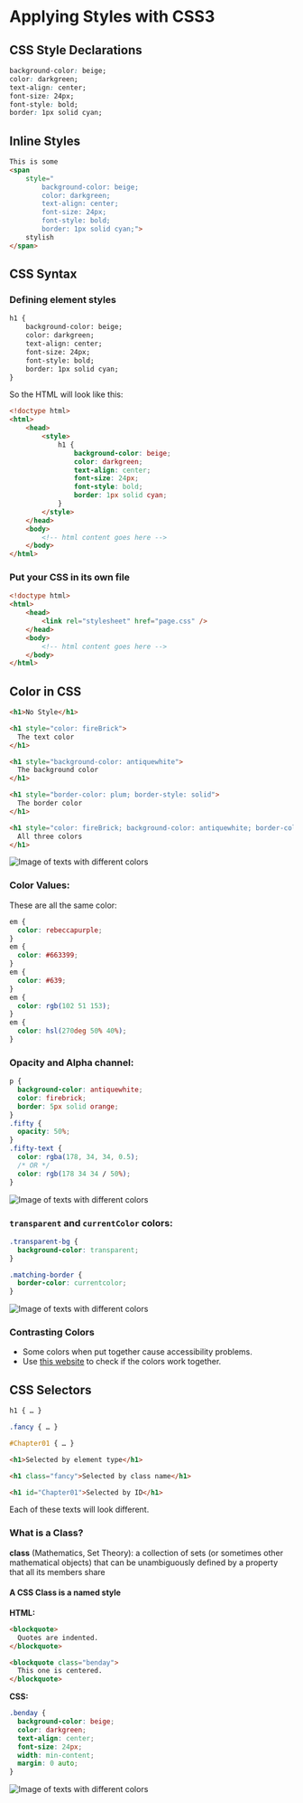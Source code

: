 # Applying Styles with CSS3

## CSS Style Declarations
```css
background-color: beige;
color: darkgreen;
text-align: center;
font-size: 24px;
font-style: bold;
border: 1px solid cyan;
```

## Inline Styles
```html
This is some
<span
    style="
        background-color: beige;
        color: darkgreen;
        text-align: center;
        font-size: 24px;
        font-style: bold;
        border: 1px solid cyan;">
    stylish
</span>
```

## CSS Syntax

### Defining element styles
```html
h1 {
    background-color: beige;
    color: darkgreen;
    text-align: center;
    font-size: 24px;
    font-style: bold;
    border: 1px solid cyan;
}
```
So the HTML will look like this:
```html
<!doctype html>
<html>
    <head>
        <style>
            h1 {
                background-color: beige;
                color: darkgreen;
                text-align: center;
                font-size: 24px;
                font-style: bold;
                border: 1px solid cyan;
            }
        </style>
    </head>
    <body>
        <!-- html content goes here -->
    </body>
</html>
```

### Put your CSS in its own file
```html
<!doctype html>
<html>
    <head>
        <link rel="stylesheet" href="page.css" />
    </head>
    <body>
        <!-- html content goes here -->
    </body>
</html>
```

## Color in CSS
```html
<h1>No Style</h1>

<h1 style="color: fireBrick">
  The text color
</h1>

<h1 style="background-color: antiquewhite">
  The background color
</h1>

<h1 style="border-color: plum; border-style: solid">
  The border color
</h1>

<h1 style="color: fireBrick; background-color: antiquewhite; border-color: plum; border-style: solid">
  All three colors
</h1>
```
![Image of texts with different colors](../docs/images/textColor.png)

### Color Values:
These are all the same color:
```css
em {
  color: rebeccapurple;
}
em {
  color: #663399;
}
em {
  color: #639;
}
em {
  color: rgb(102 51 153);
}
em {
  color: hsl(270deg 50% 40%);
}
```

### Opacity and Alpha channel:
```css
p {
  background-color: antiquewhite;
  color: firebrick;
  border: 5px solid orange;
}
.fifty {
  opacity: 50%;
}
.fifty-text {
  color: rgba(178, 34, 34, 0.5);
  /* OR */
  color: rgb(178 34 34 / 50%);
}
```
![Image of texts with different colors](../docs/images/alphaColor.png)

### `transparent` and `currentColor` colors:
```css
.transparent-bg {
  background-color: transparent;
}

.matching-border {
  border-color: currentcolor;
}
```
![Image of texts with different colors](../docs/images/currentColor.png)

### Contrasting Colors
- Some colors when put together cause accessibility problems.
- Use [this website](webaim.org/resources/contrastchecker) to check if the colors work together.

## CSS Selectors
```css
h1 { … }

.fancy { … }

#Chapter01 { … }
```

```html
<h1>Selected by element type</h1>

<h1 class="fancy">Selected by class name</h1>

<h1 id="Chapter01">Selected by ID</h1>
```

Each of these texts will look different.

### What is a Class?
**class** (Mathematics, Set Theory): a collection of sets (or sometimes other mathematical objects) that can be unambiguously defined by a property that all its members share

#### A CSS Class is a named style

**HTML:**
```html
<blockquote>
  Quotes are indented.
</blockquote>

<blockquote class="benday">
  This one is centered.
</blockquote>
```

**CSS:**
```css
.benday {
  background-color: beige;
  color: darkgreen;
  text-align: center;
  font-size: 24px;
  width: min-content;
  margin: 0 auto;
}
```
![Image of texts with different colors](../docs/images/class.png)